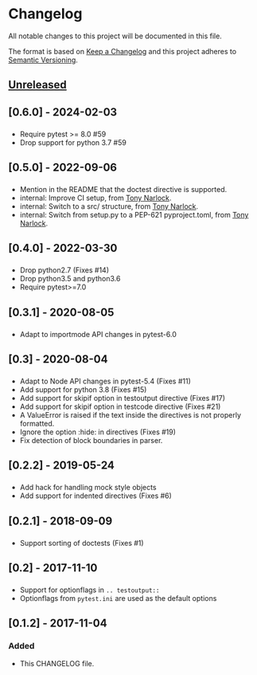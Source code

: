 # Changelog
All notable changes to this project will be documented in this file.

The format is based on [Keep a Changelog](http://keepachangelog.com/en/1.0.0/)
and this project adheres to [Semantic Versioning](http://semver.org/spec/v2.0.0.html).

## [Unreleased]
###

## [0.6.0] - 2024-02-03
###
 - Require pytest >= 8.0 #59
 - Drop support for python 3.7 #59

## [0.5.0] - 2022-09-06
###
 - Mention in the README that the doctest directive is supported.
 - internal: Improve CI setup, from [Tony
   Narlock](https://www.git-pull.com).
 - internal: Switch to a src/ structure, from [Tony
   Narlock](https://www.git-pull.com).
 - internal: Switch from setup.py to a PEP-621 pyproject.toml, from
   [Tony Narlock](https://www.git-pull.com).

## [0.4.0] - 2022-03-30
###
 - Drop python2.7 (Fixes #14)
 - Drop python3.5 and python3.6
 - Require pytest>=7.0

## [0.3.1] - 2020-08-05
###
- Adapt to importmode API changes in pytest-6.0

## [0.3] - 2020-08-04
###
- Adapt to Node API changes in pytest-5.4 (Fixes #11)
- Add support for python 3.8 (Fixes #15)
- Add support for skipif option in testoutput directive (Fixes #17)
- Add support for skipif option in testcode directive (Fixes #21)
- A ValueError is raised if the text inside the directives is not properly
  formatted.
- Ignore the option :hide: in directives (Fixes #19)
- Fix detection of block boundaries in parser.

## [0.2.2] - 2019-05-24
###
- Add hack for handling mock style objects
- Add support for indented directives (Fixes #6)

## [0.2.1] - 2018-09-09
###
- Support sorting of doctests (Fixes #1)

## [0.2] - 2017-11-10
###
- Support for optionflags in `.. testoutput::`
- Optionflags from `pytest.ini` are used as the default options

## [0.1.2] - 2017-11-04
### Added
- This CHANGELOG file.

[Unreleased]: https://github.com/olivierlacan/keep-a-changelog/compare/v0.1.2...HEAD
